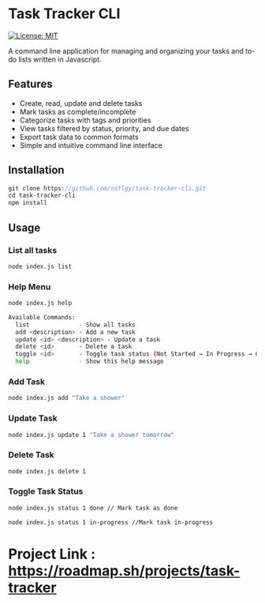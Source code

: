 # Task Tracker CLI

[![License: MIT](https://img.shields.io/badge/License-MIT-yellow.svg)](https://opensource.org/licenses/MIT)

A command line application for managing and organizing your tasks and to-do lists written in Javascript.

## Features

- Create, read, update and delete tasks
- Mark tasks as complete/incomplete
- Categorize tasks with tags and priorities
- View tasks filtered by status, priority, and due dates
- Export task data to common formats
- Simple and intuitive command line interface

## Installation

```javascript
git clone https://github.com/nstlgy/task-tracker-cli.git
cd task-tracker-cli
npm install
```

## Usage

### List all tasks

```bash
node index.js list
```

### Help Menu

```bash
node index.js help

Available Commands:
  list              - Show all tasks
  add <description> - Add a new task
  update <id> <description> - Update a task
  delete <id>       - Delete a task
  toggle <id>       - Toggle task status (Not Started → In Progress → Completed)
  help              - Show this help message

```

### Add Task

```bash
node index.js add "Take a shower"
```

### Update Task

```bash
node index.js update 1 "Take a shower tomorrow"
```

### Delete Task

```bash
node index.js delete 1
```

### Toggle Task Status

```bash
node index.js status 1 done // Mark task as done

node index.js status 1 in-progress //Mark task in-progress
```

# Project Link : https://roadmap.sh/projects/task-tracker
